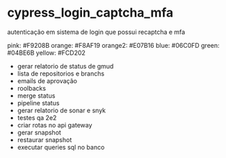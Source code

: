 # cypress_login_captcha_mfa
autenticação em sistema de login que possui recaptcha e mfa

pink: #F9208B
orange: #F8AF19
orange2: #E07B16
blue: #06C0FD
green: #04BE6B
yellow: #FCD202





- gerar relatorio de status de gmud
- lista de repositorios e branchs
- emails de aprovação
- roolbacks
- merge status
- pipeline status
- gerar relatorio de sonar e snyk
- testes qa 2e2
- criar rotas no api gateway
- gerar snapshot
- restaurar snapshot
- executar queries sql no banco


